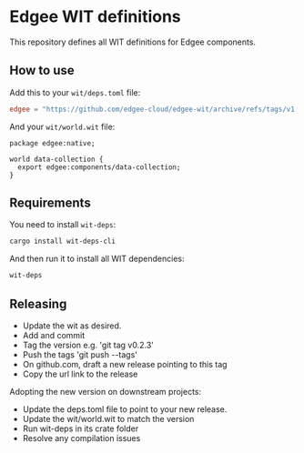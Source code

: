 # Edgee WIT definitions

This repository defines all WIT definitions for Edgee components.

## How to use

Add this to your `wit/deps.toml` file:

```toml
edgee = "https://github.com/edgee-cloud/edgee-wit/archive/refs/tags/v1.0.0.tar.gz"
```

And your `wit/world.wit` file:

```
package edgee:native;

world data-collection {
  export edgee:components/data-collection;
}
```

## Requirements

You need to install `wit-deps`:

```bash
cargo install wit-deps-cli
```

And then run it to install all WIT dependencies:

```bash
wit-deps
```

## Releasing
- Update the wit as desired.
- Add and commit
- Tag the version e.g. 'git tag v0.2.3'
- Push the tags 'git push --tags'
- On github.com, draft a new release pointing to this tag
- Copy the url link to the release

Adopting the new version on downstream projects:
- Update the deps.toml file to point to your new release.
- Update the wit/world.wit to match the version
- Run wit-deps in its crate folder
- Resolve any compilation issues
